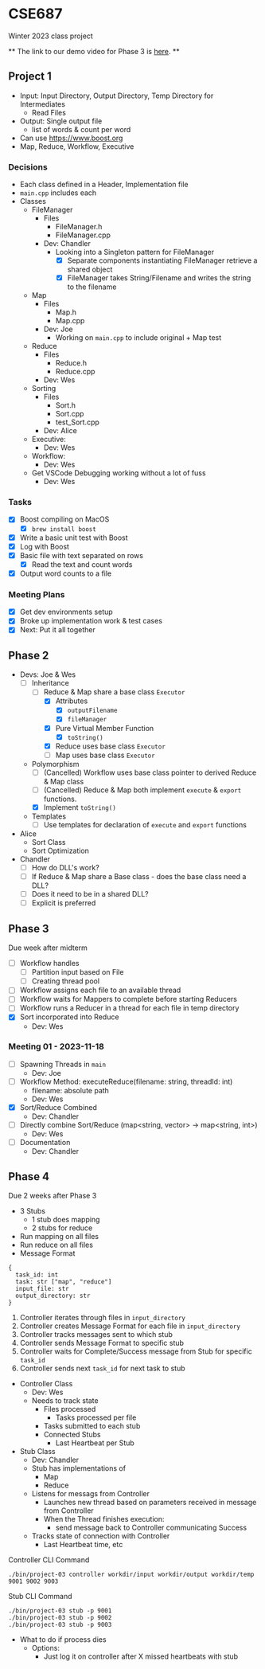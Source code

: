# CSE687

Winter 2023 class project

** The link to our demo video for Phase 3 is [here](https://zoom.us/rec/share/96nE1av1Y8jKv_emqxavAJyixQlyCP5MXH02kXmOoTpU20qP2mDwe3wuto7RtsNJ.b9EsYLQ3xEzsVtvx?startTime=1701641692000). **


## Project 1

- Input: Input Directory, Output Directory, Temp Directory for Intermediates
  - Read Files
- Output: Single output file
  - list of words & count per word
- Can use https://www.boost.org
- Map, Reduce, Workflow, Executive

### Decisions

- Each class defined in a Header, Implementation file
- `main.cpp` includes each
- Classes
  - FileManager
    - Files
      - FileManager.h
      - FileManager.cpp
    - Dev: Chandler
      - Looking into a Singleton pattern for FileManager
        - [X] Separate components instantiating FileManager retrieve a shared object
        - [X] FileManager takes String/Filename and writes the string to the filename
  - Map
    - Files
      - Map.h
      - Map.cpp
    - Dev: Joe
      - Working on `main.cpp` to include original + Map test
  - Reduce
    - Files
      - Reduce.h
      - Reduce.cpp
    - Dev: Wes
  - Sorting
    - Files
      - Sort.h
      - Sort.cpp
      - test_Sort.cpp
    - Dev: Alice
  - Executive:
    - Dev: Wes
  - Workflow:
    - Dev: Wes
  - Get VSCode Debugging working without a lot of fuss
    - Dev: Wes

### Tasks

- [X] Boost compiling on MacOS
  - [X] `brew install boost`
- [X] Write a basic unit test with Boost
- [X] Log with Boost
- [X] Basic file with text separated on rows
  - [X] Read the text and count words
- [X] Output word counts to a file

### Meeting Plans

- [X] Get dev environments setup
- [X] Broke up implementation work & test cases
- [X] Next: Put it all together

## Phase 2

- Devs: Joe & Wes
  - [ ] Inheritance
    - [ ] Reduce & Map share a base class `Executor`
      - [X] Attributes
        - [X] `outputFilename`
        - [X] `fileManager`
      - [X] Pure Virtual Member Function
        - [X] `toString()`
      - [X] Reduce uses base class `Executor`
      - [ ] Map uses base class `Executor`
  - Polymorphism
    - [ ] (Cancelled) Workflow uses base class pointer to derived Reduce & Map class
    - [ ] (Cancelled) Reduce & Map both implement `execute` & `export` functions.
    - [X] Implement `toString()`
  - Templates
    - [ ] Use templates for declaration of `execute` and `export` functions
- Alice
  - Sort Class
  - Sort Optimization
- Chandler
  - [ ] How do DLL's work?
  - [ ] If Reduce & Map share a Base class - does the base class need a DLL?
  - [ ] Does it need to be in a shared DLL?
  - [ ] Explicit is preferred

## Phase 3

Due week after midterm

- [ ] Workflow handles
  - [ ] Partition input based on File
  - [ ] Creating thread pool
- [ ] Workflow assigns each file to an available thread
- [ ] Workflow waits for Mappers to complete before starting Reducers
- [ ] Workflow runs a Reducer in a thread for each file in temp directory
- [X] Sort incorporated into Reduce
  - Dev: Wes

### Meeting 01 - 2023-11-18

- [ ] Spawning Threads in `main`
  - Dev: Joe
- [ ] Workflow Method: executeReduce(filename: string, threadId: int)
  - filename: absolute path
  - Dev: Wes
- [X] Sort/Reduce Combined
  - Dev: Chandler
- [ ] Directly combine Sort/Reduce (map<string, vector<int>> -> map<string, int>)
  - Dev: Wes
- [ ] Documentation
  - Dev: Chandler

## Phase 4

Due 2 weeks after Phase 3

- 3 Stubs
  - 1 stub does mapping
  - 2 stubs for reduce
- Run mapping on all files
- Run reduce on all files
- Message Format
```
{
  task_id: int
  task: str ["map", "reduce"]
  input_file: str
  output_directory: str
}
```

1. Controller iterates through files in `input_directory`
2. Controller creates Message Format for each file in `input_directory`
3. Controller tracks messages sent to which stub
4. Controller sends Message Format to specific stub
5. Controller waits for Complete/Success message from Stub for specific `task_id`
6. Controller sends next `task_id` for next task to stub

- Controller Class
  - Dev: Wes
  - Needs to track state
    - Files processed
      - Tasks processed per file
    - Tasks submitted to each stub
    - Connected Stubs
      - Last Heartbeat per Stub
- Stub Class
  - Dev: Chandler
  - Stub has implementations of
    - Map
    - Reduce
  - Listens for messags from Controller
    - Launches new thread based on parameters received in message from Controller
    - When the Thread finishes execution:
      - send message back to Controller communicating Success
  - Tracks state of connection with Controller
    - Last Heartbeat time, etc

Controller CLI Command

```
./bin/project-03 controller workdir/input workdir/output workdir/temp 9001 9002 9003
```

Stub CLI Command

```
./bin/project-03 stub -p 9001
./bin/project-03 stub -p 9002
./bin/project-03 stub -p 9003
```

- What to do if process dies
  - Options:
    - Just log it on controller after X missed heartbeats with stub
